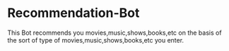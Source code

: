# Recommendation-Bot
This Bot recommends  you movies,music,shows,books,etc on the basis of the sort of type of movies,music,shows,books,etc you enter.
